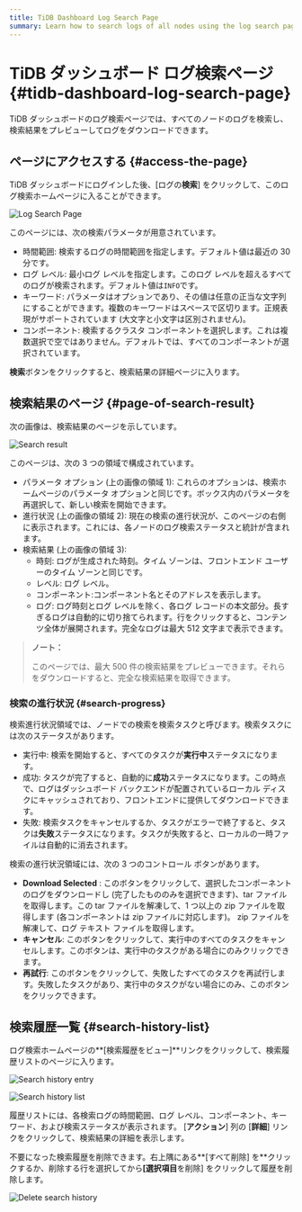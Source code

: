 ```yaml
---
title: TiDB Dashboard Log Search Page
summary: Learn how to search logs of all nodes using the log search page of TiDB Dashboard.
---
```


# TiDB ダッシュボード ログ検索ページ {#tidb-dashboard-log-search-page}

TiDB ダッシュボードのログ検索ページでは、すべてのノードのログを検索し、検索結果をプレビューしてログをダウンロードできます。

## ページにアクセスする {#access-the-page}

TiDB ダッシュボードにログインした後、[ログの**検索**] をクリックして、このログ検索ホームページに入ることができます。

![Log Search Page](https://download.pingcap.com/images/docs/dashboard/dashboard-log-search-home.png)

このページには、次の検索パラメータが用意されています。

-   時間範囲: 検索するログの時間範囲を指定します。デフォルト値は最近の 30 分です。
-   ログ レベル: 最小ログ レベルを指定します。このログ レベルを超えるすべてのログが検索されます。デフォルト値は`INFO`です。
-   キーワード: パラメータはオプションであり、その値は任意の正当な文字列にすることができます。複数のキーワードはスペースで区切ります。正規表現がサポートされています (大文字と小文字は区別されません)。
-   コンポーネント: 検索するクラスタ コンポーネントを選択します。これは複数選択で空ではありません。デフォルトでは、すべてのコンポーネントが選択されています。

**検索**ボタンをクリックすると、検索結果の詳細ページに入ります。

## 検索結果のページ {#page-of-search-result}

次の画像は、検索結果のページを示しています。

![Search result](https://download.pingcap.com/images/docs/dashboard/dashboard-log-search-result.png)

このページは、次の 3 つの領域で構成されています。

-   パラメータ オプション (上の画像の領域 1): これらのオプションは、検索ホームページのパラメータ オプションと同じです。ボックス内のパラメータを再選択して、新しい検索を開始できます。
-   進行状況 (上の画像の領域 2): 現在の検索の進行状況が、このページの右側に表示されます。これには、各ノードのログ検索ステータスと統計が含まれます。
-   検索結果 (上の画像の領域 3):
    -   時刻: ログが生成された時刻。タイム ゾーンは、フロントエンド ユーザーのタイム ゾーンと同じです。
    -   レベル: ログ レベル。
    -   コンポーネント:コンポーネント名とそのアドレスを表示します。
    -   ログ: ログ時刻とログ レベルを除く、各ログ レコードの本文部分。長すぎるログは自動的に切り捨てられます。行をクリックすると、コンテンツ全体が展開されます。完全なログは最大 512 文字まで表示できます。

> **ノート：**
>
> このページでは、最大 500 件の検索結果をプレビューできます。それらをダウンロードすると、完全な検索結果を取得できます。

### 検索の進行状況 {#search-progress}

検索進行状況領域では、ノードでの検索を検索タスクと呼びます。検索タスクには次のステータスがあります。

-   実行中: 検索を開始すると、すべてのタスクが**実行中**ステータスになります。
-   成功: タスクが完了すると、自動的に**成功**ステータスになります。この時点で、ログはダッシュボード バックエンドが配置されているローカル ディスクにキャッシュされており、フロントエンドに提供してダウンロードできます。
-   失敗: 検索タスクをキャンセルするか、タスクがエラーで終了すると、タスクは**失敗**ステータスになります。タスクが失敗すると、ローカルの一時ファイルは自動的に消去されます。

検索の進行状況領域には、次の 3 つのコントロール ボタンがあります。

-   **Download Selected** : このボタンをクリックして、選択したコンポーネントのログをダウンロードし (完了したもののみを選択できます)、tar ファイルを取得します。この tar ファイルを解凍して、1 つ以上の zip ファイルを取得します (各コンポーネントは zip ファイルに対応します)。 zip ファイルを解凍して、ログ テキスト ファイルを取得します。
-   **キャンセル**: このボタンをクリックして、実行中のすべてのタスクをキャンセルします。このボタンは、実行中のタスクがある場合にのみクリックできます。
-   **再試行**: このボタンをクリックして、失敗したすべてのタスクを再試行します。失敗したタスクがあり、実行中のタスクがない場合にのみ、このボタンをクリックできます。

## 検索履歴一覧 {#search-history-list}

ログ検索ホームページの**[検索履歴をビュー]**リンクをクリックして、検索履歴リストのページに入ります。

![Search history entry](https://download.pingcap.com/images/docs/dashboard/dashboard-log-search-history-entry.png)

![Search history list](https://download.pingcap.com/images/docs/dashboard/dashboard-log-search-history.png)

履歴リストには、各検索ログの時間範囲、ログ レベル、コンポーネント、キーワード、および検索ステータスが表示されます。 [**アクション**] 列の [<strong>詳細</strong>] リンクをクリックして、検索結果の詳細を表示します。

不要になった検索履歴を削除できます。右上隅にある**[すべて削除] を**クリックするか、削除する行を選択してから<strong>[選択項目</strong>を削除] をクリックして履歴を削除します。

![Delete search history](https://download.pingcap.com/images/docs/dashboard/dashboard-log-search-delete-history.png)
